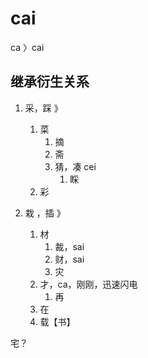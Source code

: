 # cai

ca 〉cai

## 继承衍生关系

1. 采，踩 》
   1. 菜
      1. 摘
      2. 斋
      3. 猜，凑 cei
         1. 睬
   2. 彩

2. 栽 ，插 》
   1. 材
      1. 裁，sai
      2. 财，sai
      3. 灾
   2. 才，ca，刚刚，迅速闪电
      1. 再
   3. 在
   4. 载【书】









宅？

